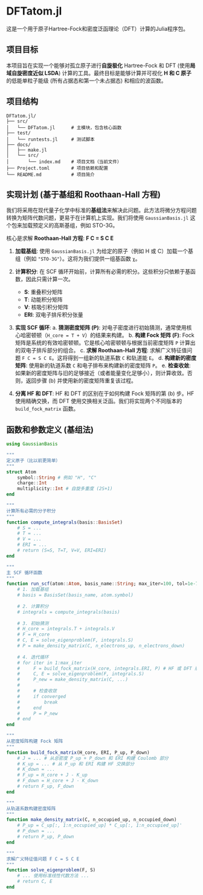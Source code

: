 # DFTatom.jl

这是一个用于原子Hartree-Fock和密度泛函理论（DFT）计算的Julia程序包。

## 项目目标

本项目旨在实现一个能够对孤立原子进行**自旋极化** Hartree-Fock 和 DFT (使用**局域自旋密度近似 LSDA**) 计算的工具。最终目标是能够计算并可视化 **H 和 C 原子** 的低能单粒子能级 (所有占据态和第一个未占据态) 和相应的波函数。

## 项目结构

```
DFTatom.jl/
├── src/
│   └── DFTatom.jl      # 主模块，包含核心函数
├── test/
│   └── runtests.jl     # 测试脚本
├── docs/
│   ├── make.jl
│   └── src/
│       └── index.md    # 项目文档（当前文件）
├── Project.toml        # 项目依赖和配置
└── README.md           # 项目简介
```

## 实现计划 (基于基组和 Roothaan-Hall 方程)

我们将采用在现代量子化学中标准的**基组法**来解决此问题。此方法将微分方程问题转换为矩阵代数问题，更易于在计算机上实现。我们将使用 `GaussianBasis.jl` 这个包来加载预定义的高斯基组，例如 STO-3G。

核心是求解 **Roothaan-Hall 方程**: **F C = S C E**

1.  **加载基组**: 使用 `GaussianBasis.jl` 为给定的原子（例如 H 或 C）加载一个基组（例如 `"STO-3G"`）。这将为我们提供一组基函数 `χ`。

2.  **计算积分**: 在 SCF 循环开始前，计算所有必需的积分。这些积分只依赖于基函数，因此只需计算一次。
    *   **S**: 重叠积分矩阵
    *   **T**: 动能积分矩阵
    *   **V**: 核吸引积分矩阵
    *   **ERI**: 双电子排斥积分张量

3.  **实现 SCF 循环**:
    a. **猜测密度矩阵 (P)**: 对电子密度进行初始猜测，通常使用核心哈密顿顿（`H_core = T + V`）的结果来构建。
    b. **构建 Fock 矩阵 (F)**: Fock 矩阵是系统的有效哈密顿顿。它是核心哈密顿顿与根据当前密度矩阵 `P` 计算出的双电子排斥部分的组合。
    c. **求解 Roothaan-Hall 方程**: 求解广义特征值问题 `F C = S C E`。这将得到一组新的轨道系数 `C` 和轨道能 `E`。
    d. **构建新的密度矩阵**: 使用新的轨道系数 `C` 和电子排布来构建新的密度矩阵 `P`。
    e. **检查收敛**: 如果新的密度矩阵与旧的足够接近（或者能量变化足够小），则计算收敛。否则，返回步骤 (b) 并使用新的密度矩阵重复该过程。

4.  **分离 HF 和 DFT**: HF 和 DFT 的区别在于如何构建 Fock 矩阵的第 (b) 步。HF 使用精确交换，而 DFT 使用交换相关泛函。我们将实现两个不同版本的 `build_fock_matrix` 函数。

## 函数和参数定义 (基组法)

```julia
using GaussianBasis

"""
定义原子（比以前更简单）
"""
struct Atom
    symbol::String # 例如 "H", "C"
    charge::Int
    multiplicity::Int # 自旋多重度 (2S+1)
end

"""
计算所有必需的分子积分
"""
function compute_integrals(basis::BasisSet)
    # S = ...
    # T = ...
    # V = ...
    # ERI = ...
    # return (S=S, T=T, V=V, ERI=ERI)
end

"""
主 SCF 循环函数
"""
function run_scf(atom::Atom, basis_name::String; max_iter=100, tol=1e-7)
    # 1. 加载基组
    # basis = BasisSet(basis_name, atom.symbol)
    
    # 2. 计算积分
    # integrals = compute_integrals(basis)
    
    # 3. 初始猜测
    # H_core = integrals.T + integrals.V
    # F = H_core
    # C, E = solve_eigenproblem(F, integrals.S)
    # P = make_density_matrix(C, n_electrons_up, n_electrons_down)
    
    # 4. 迭代循环
    # for iter in 1:max_iter
    #     F = build_fock_matrix(H_core, integrals.ERI, P) # HF 或 DFT 版本
    #     C, E = solve_eigenproblem(F, integrals.S)
    #     P_new = make_density_matrix(C, ...)
    #     
    #     # 检查收敛
    #     if converged
    #         break
    #     end
    #     P = P_new
    # end
end

"""
从密度矩阵构建 Fock 矩阵
"""
function build_fock_matrix(H_core, ERI, P_up, P_down)
    # J = ... # 从总密度 P_up + P_down 和 ERI 构建 Coulomb 部分
    # K_up = ... # 从 P_up 和 ERI 构建 HF 交换部分
    # K_down = ...
    # F_up = H_core + J - K_up
    # F_down = H_core + J - K_down
    # return F_up, F_down
end

"""
从轨道系数构建密度矩阵
"""
function make_density_matrix(C, n_occupied_up, n_occupied_down)
    # P_up = C_up[:, 1:n_occupied_up] * C_up[:, 1:n_occupied_up]'
    # P_down = ...
    # return P_up, P_down
end

"""
求解广义特征值问题 F C = S C E
"""
function solve_eigenproblem(F, S)
    # ... 使用标准线性代数方法 ...
    # return C, E
end
```